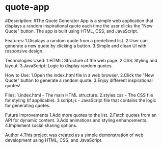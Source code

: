 # quote-app
#Description:
#The Quote Generator App is a simple web application that displays a random
inspirational quote each time the user clicks the "New Quote" button. 
The app is built using HTML, CSS, and JavaScript.


Features:
1.Displays a random quote from a predefined list.
2.User can generate a new quote by clicking a button.
3.Simple and clean UI with responsive design.


Technologies Used:
1.HTML: Structure of the web page.
2.CSS: Styling and layout.
3.JavaScript: Logic to display random quotes.


How to Use:
1.Open the index.html file in a web browser.
2.Click the "New Quote" button to generate a random quote.
3.Enjoy different inspirational quotes!


Files:
1.index.html - The main HTML structure.
2.styles.css - The CSS file for styling (if applicable).
3.script.js - JavaScript file that contains the logic for generating quotes.


Future Improvements
1.Add more quotes to the list.
2.Fetch quotes from an API for dynamic content.
3.Add animations and styling enhancements.
4.Implement social sharing options.

Author
4.This project was created as a simple demonstration of web development using HTML, CSS, and JavaScript.


